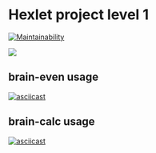 # Hexlet project level 1

[![Maintainability](https://api.codeclimate.com/v1/badges/66fd96c933a2f6970831/maintainability)](https://codeclimate.com/github/bontequero/backend-project-lvl1/maintainability)

![](https://github.com/bontequero/backend-project-lvl1/workflows/run%20checks/badge.svg)

## brain-even usage

[![asciicast](https://asciinema.org/a/XmFa3GhAsYpy7TTLRqhPUDVbf.svg)](https://asciinema.org/a/XmFa3GhAsYpy7TTLRqhPUDVbf)

## brain-calc usage

[![asciicast](https://asciinema.org/a/z5FZc5Du91uM5TKjPbhsFyBQC.svg)](https://asciinema.org/a/z5FZc5Du91uM5TKjPbhsFyBQC)